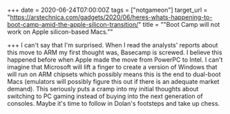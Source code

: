+++
date = 2020-06-24T07:00:00Z
tags = ["notgameon"]
target_url = "https://arstechnica.com/gadgets/2020/06/heres-whats-happening-to-boot-camp-amid-the-apple-silicon-transition/"
title = "\"Boot Camp will not work on Apple silicon-based Macs.\""

+++
I can't say that I'm surprised. When I read the analysts' reports about this move to ARM my first thought was, Basecamp is screwed. I believe this happened before when Apple made the move from PowerPC to Intel. I can't imagine that Microsoft will lift a finger to create a version of Windows that will run on ARM chipsets which possibly means this is the end to dual-boot Macs (emulators will possibly figure this out if there is an adequate market demand). This seriously puts a cramp into my initial thoughts about switching to PC gaming instead of buying into the next generation of consoles. Maybe it's time to follow in Dolan's footsteps and take up chess.